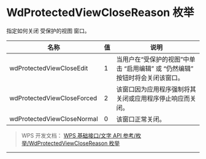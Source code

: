 # WdProtectedViewCloseReason 枚举

指定如何关闭 受保护的视图 窗口。

| 名称                       | 值  | 说明                                                                         |
|----------------------------|-----|------------------------------------------------------------------------------|
| wdProtectedViewCloseEdit   | 1   | 当用户在“受保护的视图”中单击 “启用编辑” 或 “仍然编辑” 按钮时将会关闭该窗口。 |
| wdProtectedViewCloseForced | 2   | 该窗口因为应用程序强制将其关闭或应用程序停止响应而关闭。                     |
| wdProtectedViewCloseNormal | 0   | 该窗口正常关闭。                                                             |

> WPS 开发文档： [WPS 基础接口/文字 API 参考/枚举/WdProtectedViewCloseReason 枚举](https://qn.cache.wpscdn.cn/encs/doc/office_v19/topics/WPS%20%E5%9F%BA%E7%A1%80%E6%8E%A5%E5%8F%A3/%E6%96%87%E5%AD%97%20API%20%E5%8F%82%E8%80%83/%E6%9E%9A%E4%B8%BE/WdProtectedViewCloseReason%20%E6%9E%9A%E4%B8%BE.html)

------------------------------------------------------------------------
